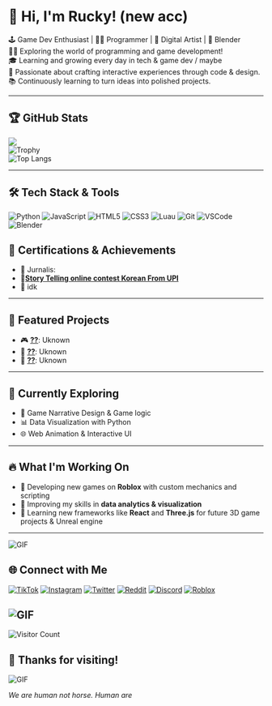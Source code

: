 # 👋 Hi, I'm Rucky! (new acc)
🕹️ Game Dev Enthusiast | 👨‍💻 Programmer | 🎨 Digital Artist | 🔧 Blender
 <br/>
👨‍💻 Exploring the world of programming and game development!<br/>
🎓 Learning and growing every day in tech & game dev / maybe<br/>
🎯 Passionate about crafting interactive experiences through code & design.  <br/>
📚 Continuously learning to turn ideas into polished projects.<br/>

---

## 🏆 GitHub Stats
<!-- GitHub stats from https://github.com/anuraghazra/github-readme-stats -->
![](https://github-readme-stats.vercel.app/api?username=RUckyTheGreat&theme=radical&hide_border=false&include_all_commits=true&count_private=true)<br/>
![Trophy](https://github-profile-trophy.vercel.app/?username=RUckyTheGreat&theme=radical)<br/>
![Top Langs]([https://github-readme-stats.vercel.app/api/top-langs/?username=RUckyTheGreat&layout=compact&theme=radical](https://camo.githubusercontent.com/c25b0aa41cb426836f895d1c8add3ff389711096cf4e6890a71c6462748dad89/68747470733a2f2f6769746875622d726561646d652d73746174732e76657263656c2e6170702f6170692f746f702d6c616e67732f3f757365726e616d653d5255636b795468654772656174266c61796f75743d636f6d70616374267468656d653d7261646963616c))

---

## 🛠 Tech Stack & Tools

![Python](https://img.shields.io/badge/python-3670A0?style=for-the-badge&logo=python&logoColor=ffdd54&color=auto)
![JavaScript](https://img.shields.io/badge/javascript-%23323330.svg?style=for-the-badge&logo=javascript&logoColor=%23F7DF1E&color=auto)
![HTML5](https://img.shields.io/badge/html5-%23E34F26.svg?style=for-the-badge&logo=html5&logoColor=white&color=auto)
![CSS3](https://img.shields.io/badge/css3-%231572B6.svg?style=for-the-badge&logo=css3&logoColor=white&color=auto)
![Luau](https://img.shields.io/badge/luau-blue?style=for-the-badge&logo=lua&logoColor=white&color=auto)
![Git](https://img.shields.io/badge/git-F05032?style=for-the-badge&logo=git&logoColor=white&color=auto)
![VSCode](https://img.shields.io/badge/vscode-007ACC?style=for-the-badge&logo=visual%20studio%20code&logoColor=white&color=auto)
![Blender](https://img.shields.io/badge/blender-F5792A?style=for-the-badge&logo=blender&logoColor=white&color=auto)





## 🏅 Certifications & Achievements
- 🥇 Jurnalis: 
- 🥈[**Story Telling online contest Korean From UPI**](https://drive.google.com/file/d/1aIYjaRizw5xI_F_JvDXlWU3w40tk1tmL/view?usp=drive_link)
- 🧩 idk

---

## 🌟 Featured Projects
- 🎮 [**??**](https://www): Uknown
- 🧟 [**??**](https://www): Uknown
- 🧠 [**??**](https://www): Uknown


---

## 🧠 Currently Exploring
- 🧩 Game Narrative Design & Game logic
- 📊 Data Visualization with Python
- 🌐 Web Animation & Interactive UI

---

## 🔥 What I'm Working On
- 🚀 Developing new games on **Roblox** with custom mechanics and scripting
- 🔧 Improving my skills in **data analytics & visualization**
- 🎯 Learning new frameworks like **React** and **Three.js** for future 3D game projects & Unreal engine

---
![GIF](https://c.tenor.com/SDkS_6QSzjgAAAAd/tenor.gif)

## 🌐 Connect with Me
[![TikTok](https://img.shields.io/badge/TikTok-%23000000.svg?style=for-the-badge&logo=tiktok&logoColor=white)](https://www.tiktok.com/@naptuneeel)
[![Instagram](https://img.shields.io/badge/Instagram-%23E4405F.svg?style=for-the-badge&logo=instagram&logoColor=white)](https://www.instagram.com/vyu_tune)
[![Twitter](https://img.shields.io/badge/Twitter-%231DA1F2.svg?style=for-the-badge&logo=twitter&logoColor=white)](https://twitter.com/ruckishuman)
[![Reddit](https://img.shields.io/badge/Reddit-%23FF4500.svg?style=for-the-badge&logo=reddit&logoColor=white)](https://www.reddit.com/user/critical_Ravine)
[![Discord](https://img.shields.io/badge/Discord-%237289DA.svg?style=for-the-badge&logo=discord&logoColor=white)](https://discord.gg/2zwUr3jaHx)
[![Roblox](https://img.shields.io/badge/Roblox-%2320232a.svg?style=for-the-badge&logo=roblox&logoColor=white)](https://www.roblox.com/users/3101268537/profile)

![GIF](https://media.tenor.com/piOupYyLux0AAAAi/anime-kitty.gif)
---


![Visitor Count](https://komarev.com/ghpvc/?username=RUckyTheGreat&color=blue)


## 🚀 Thanks for visiting!
![GIF](https://c.tenor.com/1cIigwthwRIAAAAC/tenor.gif)

_We are human not horse. Human are_ 
